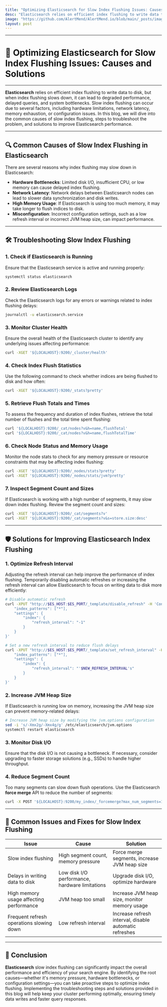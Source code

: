 ```yaml
---
title: "Optimizing Elasticsearch for Slow Index Flushing Issues: Causes and Solutions"
desc: "Elasticsearch relies on efficient index flushing to write data to disk, but when index flushing slows down, it can lead to degraded performance, delayed queries, and system bottlenecks. Slow index flushing can occur due to several factors, including hardware limitations, network latency, memory exhaustion, or configuration issues. In this blog, we will dive into the common causes of slow index flushing, steps to troubleshoot the problem, and solutions to improve Elasticsearch performance."
image: "https://github.com/AlertMend/AlertMend.io/blob/main/_posts/images/elastic_search_slow_index_flushing_issues.png?raw=true"
layout: post
---
```


---
# 🚨 **Optimizing Elasticsearch for Slow Index Flushing Issues: Causes and Solutions**
---

**Elasticsearch** relies on efficient index flushing to write data to disk, but when index flushing slows down, it can lead to degraded performance, delayed queries, and system bottlenecks. Slow index flushing can occur due to several factors, including hardware limitations, network latency, memory exhaustion, or configuration issues. In this blog, we will dive into the common causes of slow index flushing, steps to troubleshoot the problem, and solutions to improve Elasticsearch performance.

---

## 🔍 **Common Causes of Slow Index Flushing in Elasticsearch**

There are several reasons why index flushing may slow down in Elasticsearch:
- **Hardware Bottlenecks**: Limited disk I/O, insufficient CPU, or low memory can cause delayed index flushing.
- **Network Latency**: Network delays between Elasticsearch nodes can lead to slower data synchronization and disk writes.
- **High Memory Usage**: If Elasticsearch is using too much memory, it may take longer to flush indices to disk.
- **Misconfiguration**: Incorrect configuration settings, such as a low refresh interval or incorrect JVM heap size, can impact performance.

---

## 🛠️ **Troubleshooting Slow Index Flushing**

### 1. **Check if Elasticsearch is Running**
Ensure that the Elasticsearch service is active and running properly:
```bash
systemctl status elasticsearch
```

### 2. **Review Elasticsearch Logs**
Check the Elasticsearch logs for any errors or warnings related to index flushing delays:
```bash
journalctl -u elasticsearch.service
```

### 3. **Monitor Cluster Health**
Ensure the overall health of the Elasticsearch cluster to identify any underlying issues affecting performance:
```bash
curl -XGET '${LOCALHOST}:9200/_cluster/health'
```

### 4. **Check Index Flush Statistics**
Use the following command to check whether indices are being flushed to disk and how often:
```bash
curl -XGET '${LOCALHOST}:9200/_stats?pretty'
```

### 5. **Retrieve Flush Totals and Times**
To assess the frequency and duration of index flushes, retrieve the total number of flushes and the total time spent flushing:
```bash
curl '${LOCALHOST}:9200/_cat/nodes?v&h=name,flushTotal'
curl '${LOCALHOST}:9200/_cat/nodes?v&h=name,flushTotalTime'
```

### 6. **Check Node Status and Memory Usage**
Monitor the node stats to check for any memory pressure or resource constraints that may be affecting index flushing:
```bash
curl -XGET '${LOCALHOST}:9200/_nodes/stats?pretty'
curl -XGET '${LOCALHOST}:9200/_nodes/stats/jvm?pretty'
```

### 7. **Inspect Segment Count and Sizes**
If Elasticsearch is working with a high number of segments, it may slow down index flushing. Review the segment count and sizes:
```bash
curl -XGET '${LOCALHOST}:9200/_cat/segments?v'
curl -XGET '${LOCALHOST}:9200/_cat/segments?v&s=store.size:desc'
```

---

## 🛡️ **Solutions for Improving Elasticsearch Index Flushing**

### 1. **Optimize Refresh Interval**
Adjusting the refresh interval can help improve the performance of index flushing. Temporarily disabling automatic refreshes or increasing the refresh interval can allow Elasticsearch to focus on writing data to disk more efficiently:
```bash
# Disable automatic refresh
curl -XPUT "http://$ES_HOST:$ES_PORT/_template/disable_refresh" -H 'Content-Type: application/json' -d '{
    "index_patterns": ["*"],
    "settings": {
        "index": {
            "refresh_interval": "-1"
        }
    }
}'

# Set a new refresh interval to reduce flush delays
curl -XPUT "http://$ES_HOST:$ES_PORT/_template/set_refresh_interval" -H 'Content-Type: application/json' -d '{
    "index_patterns": ["*"],
    "settings": {
        "index": {
            "refresh_interval": "'$NEW_REFRESH_INTERVAL's"
        }
    }
}'
```

### 2. **Increase JVM Heap Size**
If Elasticsearch is running low on memory, increasing the JVM heap size can prevent memory-related delays:
```bash
# Increase JVM heap size by modifying the jvm.options configuration
sed -i 's/-Xmx2g/-Xmx4g/g' /etc/elasticsearch/jvm.options
systemctl restart elasticsearch
```

### 3. **Monitor Disk I/O**
Ensure that the disk I/O is not causing a bottleneck. If necessary, consider upgrading to faster storage solutions (e.g., SSDs) to handle higher throughput.

### 4. **Reduce Segment Count**
Too many segments can slow down flush operations. Use the Elasticsearch **force merge** API to reduce the number of segments:
```bash
curl -X POST '${LOCALHOST}:9200/my_index/_forcemerge?max_num_segments=1'
```

---

## 🔄 **Common Issues and Fixes for Slow Index Flushing**

| **Issue**                                | **Cause**                                      | **Solution**                                      |
|------------------------------------------|------------------------------------------------|---------------------------------------------------|
| Slow index flushing                      | High segment count, memory pressure            | Force merge segments, increase JVM heap size      |
| Delays in writing data to disk           | Low disk I/O performance, hardware limitations | Upgrade disk I/O, optimize hardware               |
| High memory usage affecting performance  | JVM heap too small                             | Increase JVM heap size, monitor memory usage      |
| Frequent refresh operations slowing down | Low refresh interval                           | Increase refresh interval, disable automatic refreshes |

---

## 🚀 **Conclusion**

**Elasticsearch** slow index flushing can significantly impact the overall performance and efficiency of your search engine. By identifying the root causes—whether it's memory pressure, hardware bottlenecks, or configuration settings—you can take proactive steps to optimize index flushing. Implementing the troubleshooting steps and solutions provided in this blog will help keep your cluster performing optimally, ensuring timely data writes and faster query responses.
